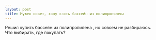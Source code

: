 ```yaml
---
layout: post 
title: Нужен совет, хочу взять бассейн из полипропилена  
--- 
```

Решил купить бассейн из полипропилена , но совсем не разбираюсь. Что выбирать, где покупать?